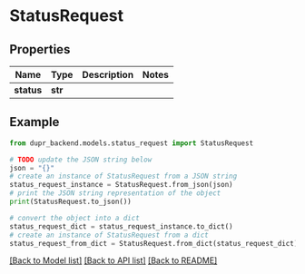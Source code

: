 # StatusRequest


## Properties

Name | Type | Description | Notes
------------ | ------------- | ------------- | -------------
**status** | **str** |  | 

## Example

```python
from dupr_backend.models.status_request import StatusRequest

# TODO update the JSON string below
json = "{}"
# create an instance of StatusRequest from a JSON string
status_request_instance = StatusRequest.from_json(json)
# print the JSON string representation of the object
print(StatusRequest.to_json())

# convert the object into a dict
status_request_dict = status_request_instance.to_dict()
# create an instance of StatusRequest from a dict
status_request_from_dict = StatusRequest.from_dict(status_request_dict)
```
[[Back to Model list]](../README.md#documentation-for-models) [[Back to API list]](../README.md#documentation-for-api-endpoints) [[Back to README]](../README.md)


